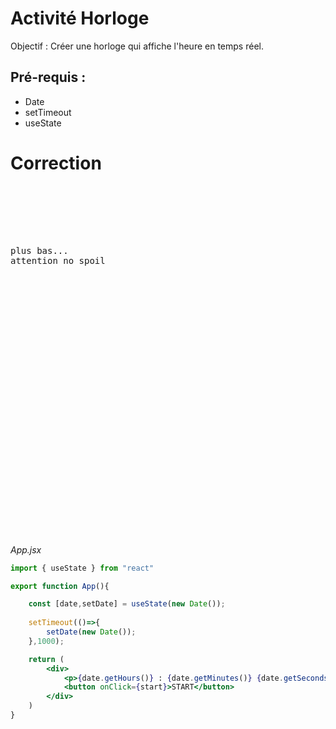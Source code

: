 # Activité Horloge
Objectif : Créer une horloge qui affiche l'heure en temps réel.
## Pré-requis :
- Date
- setTimeout
- useState

# Correction
<pre>






plus bas...
attention no spoil



























</pre>

*App.jsx*
```jsx
import { useState } from "react"

export function App(){

    const [date,setDate] = useState(new Date());
    
    setTimeout(()=>{
        setDate(new Date());
    },1000);

    return (
        <div>
            <p>{date.getHours()} : {date.getMinutes()} {date.getSeconds()}</p>
            <button onClick={start}>START</button>
        </div>
    )
}
```